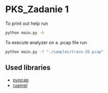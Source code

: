 # PKS_Zadanie 1

To print out help run

```bash
python main.py -h
```
To execute analyzer on a .pcap file run
```bash
python main.py -f "./samples/trace-26.pcap"
```

## Used libraries
* [pypcap](https://pypi.org/project/pypcap/)
* [ruamel](https://pypi.org/project/ruamel.yaml/)